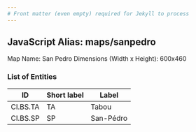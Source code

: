 ```yaml
---
# Front matter (even empty) required for Jekyll to process
---
```


## JavaScript Alias: maps/sanpedro

Map Name: San Pedro
Dimensions (Width x Height): 600x460

### List of Entities

ID | Short label | Label
---|---|---|
CI.BS.TA|TA|Tabou
CI.BS.SP|SP|San-Pédro
